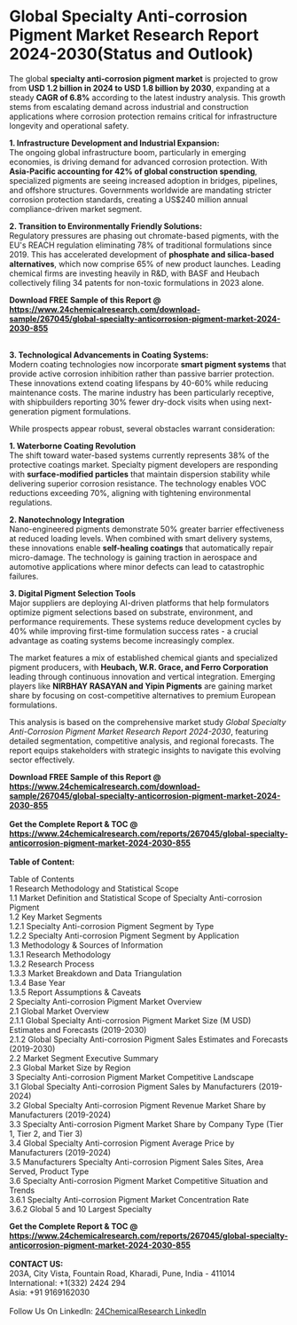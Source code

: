 <h1>Global Specialty Anti-corrosion Pigment Market Research Report 2024-2030(Status and Outlook)</h1><p>The global <strong>specialty anti-corrosion pigment market</strong> is projected to grow from <strong>USD 1.2 billion in 2024 to USD 1.8 billion by 2030</strong>, expanding at a steady <strong>CAGR of 6.8%</strong> according to the latest industry analysis. This growth stems from escalating demand across industrial and construction applications where corrosion protection remains critical for infrastructure longevity and operational safety.</p><p><strong>1. Infrastructure Development and Industrial Expansion:</strong><br>
The ongoing global infrastructure boom, particularly in emerging economies, is driving demand for advanced corrosion protection. With <strong>Asia-Pacific accounting for 42% of global construction spending</strong>, specialized pigments are seeing increased adoption in bridges, pipelines, and offshore structures. Governments worldwide are mandating stricter corrosion protection standards, creating a US$240 million annual compliance-driven market segment.</p><p><strong>2. Transition to Environmentally Friendly Solutions:</strong><br>
Regulatory pressures are phasing out chromate-based pigments, with the EU's REACH regulation eliminating 78% of traditional formulations since 2019. This has accelerated development of <strong>phosphate and silica-based alternatives</strong>, which now comprise 65% of new product launches. Leading chemical firms are investing heavily in R&amp;D, with BASF and Heubach collectively filing 34 patents for non-toxic formulations in 2023 alone.</p><div><b>Download FREE Sample of this Report @ 
            <a href="https://www.24chemicalresearch.com/download-sample/267045/global-specialty-anticorrosion-pigment-market-2024-2030-855">
            https://www.24chemicalresearch.com/download-sample/267045/global-specialty-anticorrosion-pigment-market-2024-2030-855</a></b></div><br><p><strong>3. Technological Advancements in Coating Systems:</strong><br>
Modern coating technologies now incorporate <strong>smart pigment systems</strong> that provide active corrosion inhibition rather than passive barrier protection. These innovations extend coating lifespans by 40-60% while reducing maintenance costs. The marine industry has been particularly receptive, with shipbuilders reporting 30% fewer dry-dock visits when using next-generation pigment formulations.</p><p>While prospects appear robust, several obstacles warrant consideration:</p><p><strong>1. Waterborne Coating Revolution</strong><br>
The shift toward water-based systems currently represents 38% of the protective coatings market. Specialty pigment developers are responding with <strong>surface-modified particles</strong> that maintain dispersion stability while delivering superior corrosion resistance. The technology enables VOC reductions exceeding 70%, aligning with tightening environmental regulations.</p><p><strong>2. Nanotechnology Integration</strong><br>
Nano-engineered pigments demonstrate 50% greater barrier effectiveness at reduced loading levels. When combined with smart delivery systems, these innovations enable <strong>self-healing coatings</strong> that automatically repair micro-damage. The technology is gaining traction in aerospace and automotive applications where minor defects can lead to catastrophic failures.</p><p><strong>3. Digital Pigment Selection Tools</strong><br>
Major suppliers are deploying AI-driven platforms that help formulators optimize pigment selections based on substrate, environment, and performance requirements. These systems reduce development cycles by 40% while improving first-time formulation success rates - a crucial advantage as coating systems become increasingly complex.</p><p>The market features a mix of established chemical giants and specialized pigment producers, with <strong>Heubach, W.R. Grace, and Ferro Corporation</strong> leading through continuous innovation and vertical integration. Emerging players like <strong>NIRBHAY RASAYAN and Yipin Pigments</strong> are gaining market share by focusing on cost-competitive alternatives to premium European formulations.</p><p>This analysis is based on the comprehensive market study <em>Global Specialty Anti-Corrosion Pigment Market Research Report 2024-2030</em>, featuring detailed segmentation, competitive analysis, and regional forecasts. The report equips stakeholders with strategic insights to navigate this evolving sector effectively.</p><div><b>Download FREE Sample of this Report @ 
            <a href="https://www.24chemicalresearch.com/download-sample/267045/global-specialty-anticorrosion-pigment-market-2024-2030-855">
            https://www.24chemicalresearch.com/download-sample/267045/global-specialty-anticorrosion-pigment-market-2024-2030-855</a></b></div><br><div><b>Get the Complete Report & TOC @ 
            <a href="https://www.24chemicalresearch.com/reports/267045/global-specialty-anticorrosion-pigment-market-2024-2030-855">
            https://www.24chemicalresearch.com/reports/267045/global-specialty-anticorrosion-pigment-market-2024-2030-855</a></b></div><br>
            <b>Table of Content:</b><p>Table of Contents<br />
1 Research Methodology and Statistical Scope<br />
1.1 Market Definition and Statistical Scope of Specialty Anti-corrosion Pigment<br />
1.2 Key Market Segments<br />
1.2.1 Specialty Anti-corrosion Pigment Segment by Type<br />
1.2.2 Specialty Anti-corrosion Pigment Segment by Application<br />
1.3 Methodology & Sources of Information<br />
1.3.1 Research Methodology<br />
1.3.2 Research Process<br />
1.3.3 Market Breakdown and Data Triangulation<br />
1.3.4 Base Year<br />
1.3.5 Report Assumptions & Caveats<br />
2 Specialty Anti-corrosion Pigment Market Overview<br />
2.1 Global Market Overview<br />
2.1.1 Global Specialty Anti-corrosion Pigment Market Size (M USD) Estimates and Forecasts (2019-2030)<br />
2.1.2 Global Specialty Anti-corrosion Pigment Sales Estimates and Forecasts (2019-2030)<br />
2.2 Market Segment Executive Summary<br />
2.3 Global Market Size by Region<br />
3 Specialty Anti-corrosion Pigment Market Competitive Landscape<br />
3.1 Global Specialty Anti-corrosion Pigment Sales by Manufacturers (2019-2024)<br />
3.2 Global Specialty Anti-corrosion Pigment Revenue Market Share by Manufacturers (2019-2024)<br />
3.3 Specialty Anti-corrosion Pigment Market Share by Company Type (Tier 1, Tier 2, and Tier 3)<br />
3.4 Global Specialty Anti-corrosion Pigment Average Price by Manufacturers (2019-2024)<br />
3.5 Manufacturers Specialty Anti-corrosion Pigment Sales Sites, Area Served, Product Type<br />
3.6 Specialty Anti-corrosion Pigment Market Competitive Situation and Trends<br />
3.6.1 Specialty Anti-corrosion Pigment Market Concentration Rate<br />
3.6.2 Global 5 and 10 Largest Specialty</p><div><b>Get the Complete Report & TOC @ 
            <a href="https://www.24chemicalresearch.com/reports/267045/global-specialty-anticorrosion-pigment-market-2024-2030-855">
            https://www.24chemicalresearch.com/reports/267045/global-specialty-anticorrosion-pigment-market-2024-2030-855</a></b></div><br><b>CONTACT US:</b><br>
            203A, City Vista, Fountain Road, Kharadi, Pune, India - 411014<br>
            International: +1(332) 2424 294<br>
            Asia: +91 9169162030 <br><br>
            Follow Us On LinkedIn: <a href="https://www.linkedin.com/company/24chemicalresearch/">24ChemicalResearch LinkedIn</a>